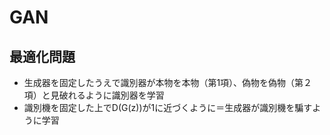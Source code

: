 # GAN
## 最適化問題
- 生成器を固定したうえで識別器が本物を本物（第1項）、偽物を偽物（第２項）と見破れるように識別器を学習
- 識別機を固定した上でD(G(z))が1に近づくように＝生成器が識別機を騙すように学習
